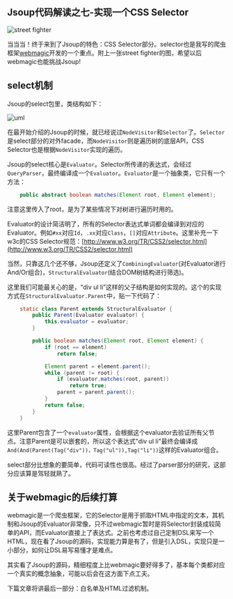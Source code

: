 Jsoup代码解读之七-实现一个CSS Selector
-----

![street fighter][1]

当当当！终于来到了Jsoup的特色：CSS Selector部分。selector也是我写的爬虫框架[webmagic](https://github.com/code4craft/webmagic)开发的一个重点。附上一张street fighter的图，希望以后webmagic也能挑战Jsoup!

## select机制

Jsoup的select包里，类结构如下：

![uml][2]

在最开始介绍的Jsoup的时候，就已经说过`NodeVisitor`和`Selector`了。`Selector`是select部分的对外facade，而`NodeVisitor`则是遍历树的底层API，CSS Selector也是根据`NodeVisitor`实现的遍历。

Jsoup的select核心是`Evaluator`。Selector所传递的表达式，会经过`QueryParser`，最终编译成一个`Evaluator`。`Evaluator`是一个抽象类，它只有一个方法：

```java
	public abstract boolean matches(Element root, Element element);
```

注意这里传入了root，是为了某些情况下对树进行遍历时用的。

Evaluator的设计简洁明了，所有的Selector表达式单词都会编译到对应的Evaluator。例如`#xx`对应`Id`，`.xx`对应`Class`，`[]`对应`Attribute`。这里补充一下w3c的CSS Selector规范：[http://www.w3.org/TR/CSS2/selector.html](http://www.w3.org/TR/CSS2/selector.html)

当然，只靠这几个还不够，Jsoup还定义了`CombiningEvaluator`(对Evaluator进行And/Or组合)，`StructuralEvaluator`(结合DOM树结构进行筛选)。

这里我们可能最关心的是，“div ul li”这样的父子结构是如何实现的。这个的实现方式在`StructuralEvaluator.Parent`中，贴一下代码了：

```java
    static class Parent extends StructuralEvaluator {
        public Parent(Evaluator evaluator) {
            this.evaluator = evaluator;
        }

        public boolean matches(Element root, Element element) {
            if (root == element)
                return false;

            Element parent = element.parent();
            while (parent != root) {
                if (evaluator.matches(root, parent))
                    return true;
                parent = parent.parent();
            }
            return false;
        }
    }
```    

这里Parent包含了一个`evaluator`属性，会根据这个evaluator去验证所有父节点。注意Parent是可以嵌套的，所以这个表达式"div ul li"最终会编译成`And(And(Parent(Tag("div"))，Tag("ul")),Tag("li"))`这样的Evaluator组合。

select部分比想象的要简单，代码可读性也很高。经过了parser部分的研究，这部分应该算是驾轻就熟了。

## 关于webmagic的后续打算

webmagic是一个爬虫框架，它的Selector是用于抓取HTML中指定的文本，其机制和Jsoup的Evaluator非常像，只不过webmagic暂时是将Selector封装成较简单的API，而Evaluator直接上了表达式。之前也考虑过自己定制DSL来写一个HTML，现在看了Jsoup的源码，实现能力算是有了，但是引入DSL，实现只是一小部分，如何让DSL易写易懂才是难点。

其实看了Jsoup的源码，精细程度上比webmagic要好得多了，基本每个类都对应一个真实的概念抽象，可能以后会在这方面下点工夫。

下篇文章将讲最后一部分：白名单及HTML过滤机制。

[1]: http://static.oschina.net/uploads/space/2013/0830/180244_r1Vb_190591.jpg

[2]: http://static.oschina.net/uploads/space/2013/0830/184337_j85b_190591.png